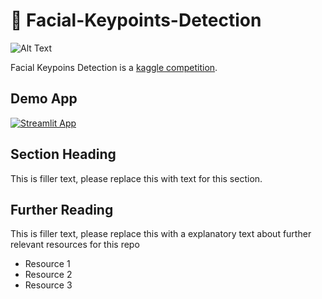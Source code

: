 # 🥸 Facial-Keypoints-Detection

![Alt Text](https://media.giphy.com/media/vFKqnCdLPNOKc/giphy.gif)

Facial Keypoins Detection is a [kaggle competition](https://www.kaggle.com/competitions/facial-keypoints-detection).

## Demo App

[![Streamlit App](https://static.streamlit.io/badges/streamlit_badge_black_white.svg)](https://starter-kit.streamlitapp.com/)

## Section Heading

This is filler text, please replace this with text for this section.

## Further Reading

This is filler text, please replace this with a explanatory text about further relevant resources for this repo
- Resource 1
- Resource 2
- Resource 3